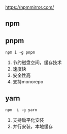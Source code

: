 # 

https://npmmirror.com/

## npm



## pnpm

`npm i -g pnpm`

1. 节约磁盘空间，缓存技术
2. 速度快
3. 安全性高
4. 支持monorepo

## yarn

`npm  i -g yarn`

1. 支持扁平化安装
2. 并行安装，本地缓存
